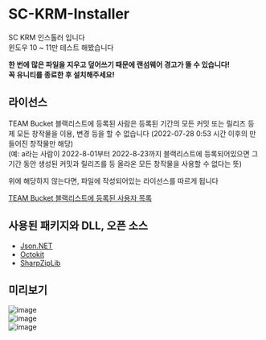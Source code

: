 # SC-KRM-Installer
SC KRM 인스톨러 입니다  
윈도우 10 ~ 11만 테스트 해봤습니다

**한 번에 많은 파일을 지우고 덮어쓰기 때문에 랜섬웨어 경고가 뜰 수 있습니다!**  
**꼭 유니티를 종료한 후 설치해주세요!**

## 라이선스
TEAM Bucket 블랙리스트에 등록된 사람은 등록된 기간의 모든 커밋 또는 릴리즈 등 제 모든 창작물을 이용, 변경 등을 할 수 없습니다 (2022-07-28 0:53 시간 이후의 만들어진 창작물만 해당)  
(예: a라는 사람이 2022-8-01부터 2022-8-23까지 블랙리스트에 등록되어있으면 그 기간 동안 생성된 커밋과 릴리즈를 등 올라온 모든 창작물을 사용할 수 없다는 뜻)

위에 해당하지 않는다면, 파일에 작성되어있는 라이선스를 따르게 됩니다

[TEAM Bucket 블랙리스트에 등록된 사용자 목록](https://docs.google.com/document/d/1diUFkd4drD_hroCqmRTYNVYzU_jpxQXsb45F-VvWekE/edit?usp=sharing)

## 사용된 패키지와 DLL, 오픈 소스
- [Json.NET](https://github.com/JamesNK/Newtonsoft.Json)
- [Octokit](https://github.com/octokit/octokit.net)
- [SharpZipLib](https://github.com/icsharpcode/SharpZipLib)

## 미리보기
![image](https://user-images.githubusercontent.com/65212622/173207553-98317ccf-d510-4c01-b6e6-2ab31eb6a133.png)  
![image](https://user-images.githubusercontent.com/65212622/173207449-6c6eedf5-4d26-4aa9-9f2d-717f5d445171.png)  
![image](https://user-images.githubusercontent.com/65212622/173207460-39f077e9-b37a-4feb-af91-9e0f4a639cce.png)
